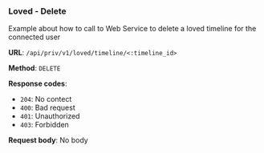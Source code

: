 ### Loved - Delete

Example about how to call to Web Service to delete a loved timeline for the connected user

**URL**: `/api/priv/v1/loved/timeline/<:timeline_id>`

**Method**: `DELETE`

**Response codes**:
* `204`: No contect
* `400`: Bad request
* `401`: Unauthorized 
* `403`: Forbidden

**Request body**: No body